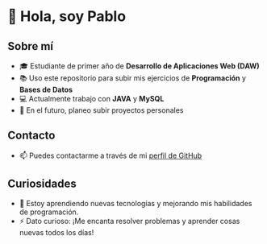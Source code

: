 # 👋 Hola, soy Pablo

## Sobre mí
- 🎓 Estudiante de primer año de **Desarrollo de Aplicaciones Web (DAW)**
- 📚 Uso este repositorio para subir mis ejercicios de **Programación** y **Bases de Datos**
- 💻 Actualmente trabajo con **JAVA** y **MySQL**
- 🚀 En el futuro, planeo subir proyectos personales

## Contacto
- 📫 Puedes contactarme a través de mi [perfil de GitHub](https://github.com/Pablogg25)

## Curiosidades
- 🌱 Estoy aprendiendo nuevas tecnologías y mejorando mis habilidades de programación.
- ⚡ Dato curioso: ¡Me encanta resolver problemas y aprender cosas nuevas todos los días!

<!----
Pablogg25/Pablogg25 es un repositorio ✨ especial ✨ porque su `README.md` (este archivo) aparece en tu perfil de GitHub.
Puedes hacer clic en el enlace de vista previa para ver tus cambios.
--->
